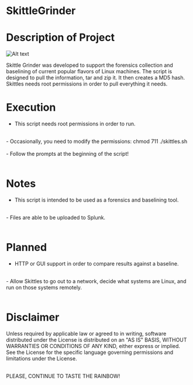 # SkittleGrinder
# Description of Project <br>

![Alt text](https://github.com/WiredPulse/SkittleGrinder/blob/master/Grinder.jpg?raw=true "Optional Title")

Skittle Grinder was developed to support the forensics collection and baselining of current popular flavors of Linux machines. The script is designed to pull the information, tar and zip it. It then creates a MD5 hash. Skittles needs root permissions in order to pull everything it needs.<br>

# Execution <br>
- This script needs root permissions in order to run.<br>
<br>
- Occasionally, you need to modify the permissions: chmod 711 ./skittles.sh<br>
<br>
- Follow the prompts at the beginning of the script!<br>
<br>

# Notes<br>
- This script is intended to be used as a forensics and baselining tool. <br>
<br>
- Files are able to be uploaded to Splunk. <br>
<br>

# Planned<br>
- HTTP or GUI support in order to compare results against a baseline.<br>
<br>
- Allow Skittles to go out to a network, decide what systems are Linux, and run on those systems remotely.<br>
<br>

# Disclaimer <br>

Unless required by applicable law or agreed to in writing, software distributed under the License is distributed on an "AS IS" BASIS, WITHOUT WARRANTIES OR CONDITIONS OF ANY KIND, either express or implied. See the License for the specific language governing permissions and limitations under the License. <br>
<br>

PLEASE, CONTINUE TO TASTE THE RAINBOW! <br>

